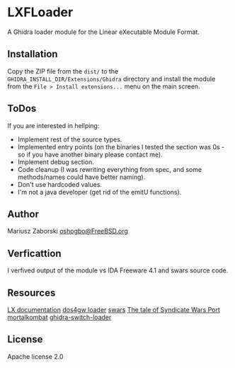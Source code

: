 # LXFLoader

A Ghidra loader module for the Linear eXecutable Module Format.

## Installation

Copy the ZIP file from the `dist/` to the `GHIDRA_INSTALL_DIR/Extensions/Ghidra` directory and install the module from the `File > Install extensions...` menu on the main screen.

## ToDos

If you are interested in hellping:
* Implement rest of the source types.
* Implemented entry points (on the binaries I tested the section was 0s - so if you have another binary please contact me).
* Implement debug section.
* Code cleanup (I was rewriting everything from spec, and some methods/names could have better naming).
* Don't use hardcoded values.
* I'm not a java developer (get rid of the emitU functions).

## Author

Mariusz Zaborski <oshogbo@FreeBSD.org>

## Verficattion

I verfived output of the module vs IDA Freeware 4.1 and swars source code.

## Resources

[LX documentation](http://www.textfiles.com/programming/FORMATS/lxexe.txt)
[dos4gw loader](https://github.com/BoomerangDecompiler/boomerang/tree/next/loader/exe/dos4gw)
[swars](http://swars.vexillium.org/)
[The tale of Syndicate Wars Port](https://gynvael.coldwind.pl/?id=279)
[mortalkombat](http://blog.rewolf.pl/blog/?p=1837)
[ghidra-switch-loader](https://github.com/Adubbz/Ghidra-Switch-Loader/)

## License
Apache license 2.0
